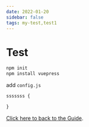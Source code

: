 ```yaml
---
date: 2022-01-20
sidebar: false
tags: my-test,test1
---
```


# Test

<SbTagsInArticle></SbTagsInArticle>

```sh
npm init
npm install vuepress
```

add `config.js`

```js
sssssss {

}
```

[Click here to back to the Guide](/guide/).
